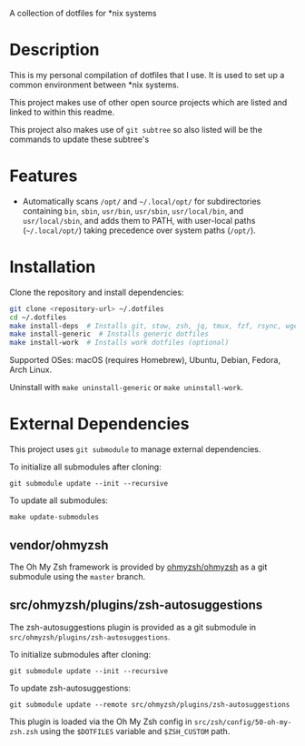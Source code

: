 A collection of dotfiles for \*nix systems

# Description

This is my personal compilation of dotfiles that I use. It is used to set up a common environment between \*nix systems.

This project makes use of other open source projects which are listed and linked to within this readme.

This project also makes use of `git subtree` so also listed will be the commands to update these subtree's

# Features

- Automatically scans `/opt/` and `~/.local/opt/` for subdirectories containing `bin`, `sbin`, `usr/bin`, `usr/sbin`, `usr/local/bin`, and `usr/local/sbin`, and adds them to PATH, with user-local paths (`~/.local/opt/`) taking precedence over system paths (`/opt/`).

# Installation

Clone the repository and install dependencies:

```bash
git clone <repository-url> ~/.dotfiles
cd ~/.dotfiles
make install-deps  # Installs git, stow, zsh, jq, tmux, fzf, rsync, wget if needed
make install-generic  # Installs generic dotfiles
make install-work  # Installs work dotfiles (optional)
```

Supported OSes: macOS (requires Homebrew), Ubuntu, Debian, Fedora, Arch Linux.

Uninstall with `make uninstall-generic` or `make uninstall-work`.

# External Dependencies

This project uses `git submodule` to manage external dependencies.

To initialize all submodules after cloning:

    git submodule update --init --recursive

To update all submodules:

    make update-submodules

## vendor/ohmyzsh

The Oh My Zsh framework is provided by [ohmyzsh/ohmyzsh](https://github.com/ohmyzsh/ohmyzsh) as a git submodule using the `master` branch.

## src/ohmyzsh/plugins/zsh-autosuggestions

The zsh-autosuggestions plugin is provided as a git submodule in `src/ohmyzsh/plugins/zsh-autosuggestions`.

To initialize submodules after cloning:

    git submodule update --init --recursive

To update zsh-autosuggestions:

    git submodule update --remote src/ohmyzsh/plugins/zsh-autosuggestions

This plugin is loaded via the Oh My Zsh config in `src/zsh/config/50-oh-my-zsh.zsh` using the `$DOTFILES` variable and `$ZSH_CUSTOM` path.

